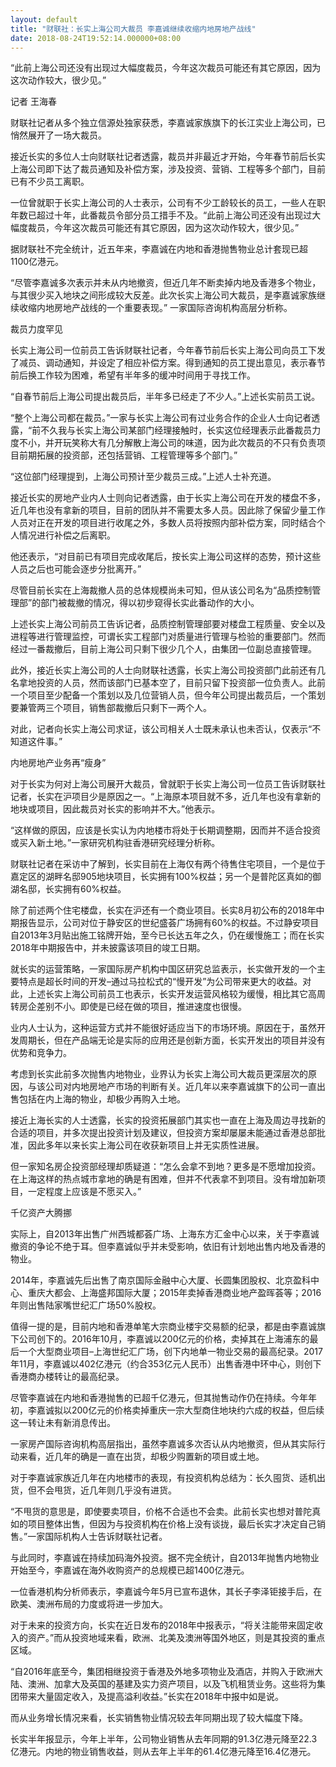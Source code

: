 ```yaml
---
layout: default
title: "财联社：长实上海公司大裁员 李嘉诚继续收缩内地房地产战线"
date: 2018-08-24T19:52:14.000000+08:00
---
```


“此前上海公司还没有出现过大幅度裁员，今年这次裁员可能还有其它原因，因为这次动作较大，很少见。” 

记者 王海春 

财联社记者从多个独立信源处独家获悉，李嘉诚家族旗下的长江实业上海公司，已悄然展开了一场大裁员。 

接近长实的多位人士向财联社记者透露，裁员并非最近才开始，今年春节前后长实上海公司即下达了裁员通知及补偿方案，涉及投资、营销、工程等多个部门，目前已有不少员工离职。 

一位曾就职于长实上海公司的人士表示，公司有不少工龄较长的员工，一些人在职年数已超过十年，此番裁员令部分员工措手不及。“此前上海公司还没有出现过大幅度裁员，今年这次裁员可能还有其它原因，因为这次动作较大，很少见。” 

据财联社不完全统计，近五年来，李嘉诚在内地和香港抛售物业总计套现已超1100亿港元。 

“尽管李嘉诚多次表示并未从内地撤资，但近几年不断卖掉内地及香港多个物业，与其很少买入地块之间形成较大反差。此次长实上海公司大裁员，是李嘉诚家族继续收缩内地房地产战线的一个重要表现。” 一家国际咨询机构高层分析称。 

裁员力度罕见


长实上海公司一位前员工告诉财联社记者，今年春节前后长实上海公司向员工下发了减员、调动通知，并设定了相应补偿方案。得到通知的员工提出意见，表示春节前后换工作较为困难，希望有半年多的缓冲时间用于寻找工作。 

“自春节前后上海公司提出裁员后，半年多已经走了不少人。”上述长实前员工说。 

“整个上海公司都在裁员。”一家与长实上海公司有过业务合作的企业人士向记者透露，“前不久我与长实上海公司某部门经理接触时，长实这位经理表示此番裁员力度不小，并开玩笑称大有几分解散上海公司的味道，因为此次裁员的不只有负责项目前期拓展的投资部，还包括营销、工程管理等多个部门。” 

“这位部门经理提到，上海公司预计至少裁员三成。”上述人士补充道。 

接近长实的房地产业内人士则向记者透露，由于长实上海公司在开发的楼盘不多，近几年也没有拿新的项目，目前的团队并不需要太多人员。因此除了保留少量工作人员对正在开发的项目进行收尾之外，多数人员将按照内部补偿方案，同时结合个人情况进行补偿之后离职。 

他还表示，“对目前已有项目完成收尾后，按长实上海公司这样的态势，预计这些人员之后也可能会逐步分批离开。” 

尽管目前长实在上海裁撤人员的总体规模尚未可知，但从该公司名为“品质控制管理部”的部门被裁撤的情况，得以初步窥得长实此番动作的大小。 

上述长实上海公司前员工告诉记者，品质控制管理部要对楼盘工程质量、安全以及进程等进行管理监控，可谓长实工程部门对质量进行管理与检验的重要部门。然而经过一番裁撤后，目前上海公司只剩下很少几个人，由集团一位副总直接管理。 

此外，接近长实上海公司的人士向财联社透露，长实上海公司投资部门此前还有几名拿地投资的人员，然而该部门已基本空了，目前只留下投资部一位负责人。此前一个项目至少配备一个策划以及几位营销人员，但今年公司提出裁员后，一个策划要兼管两三个项目，销售部裁撤后只剩下一两个人。 

对此，记者向长实上海公司求证，该公司相关人士既未承认也未否认，仅表示“不知道这件事。” 

内地房地产业务再“瘦身”


对于长实为何对上海公司展开大裁员，曾就职于长实上海公司一位员工告诉财联社记者，长实在沪项目少是原因之一。“上海原本项目就不多，近几年也没有拿新的地块或项目，因此裁员对长实的影响并不大。”他表示。 

“这样做的原因，应该是长实认为内地楼市将处于长期调整期，因而并不适合投资或买入新土地。”一家研究机构驻香港研究经理分析称。 

财联社记者在采访中了解到，长实目前在上海仅有两个待售住宅项目，一个是位于嘉定区的湖畔名邸905地块项目，长实拥有100%权益；另一个是普陀区真如的御湖名邸，长实拥有60%权益。 

除了前述两个住宅楼盘，长实在沪还有一个商业项目。长实8月初公布的2018年中期报告显示，公司对位于静安区的世纪盛荟广场拥有60%的权益。不过静安项目自2013年3月贴出施工铭牌开始，至今已长达五年之久，仍在缓慢施工；而在长实2018年中期报告中，并未披露该项目的竣工日期。 

就长实的运营策略，一家国际房产机构中国区研究总监表示，长实做开发的一个主要特点是超长时间的开发–通过马拉松式的“慢开发”为公司带来更大的收益。对此，上述长实上海公司前员工也表示，长实开发运营风格较为缓慢，相比其它高周转房企差别不小。即使是已经在做的项目，推进速度也很慢。 

业内人士认为，这种运营方式并不能很好适应当下的市场环境。原因在于，虽然开发周期长，但在产品端无论是实际的应用还是创新方面，长实开发出的项目并没有优势和竞争力。 

考虑到长实此前多次抛售内地物业，业界认为长实上海公司大裁员更深层次的原因，与该公司对内地房地产市场的判断有关。近几年以来李嘉诚旗下的公司一直出售包括在内上海的物业，却极少再购入土地。 

接近上海长实的人士透露，长实的投资拓展部门其实也一直在上海及周边寻找新的合适的项目，并多次提出投资计划及建议，但投资方案却屡屡未能通过香港总部批准，因此多年以来长实上海公司在收获新项目上并无实质性进展。 

但一家知名房企投资部经理却质疑道：“怎么会拿不到地？更多是不愿增加投资。在上海这样的热点城市拿地的确是有困难，但并不代表拿不到项目。没有增加新项目，一定程度上应该是不愿买入。” 

千亿资产大腾挪


实际上，自2013年出售广州西城都荟广场、上海东方汇金中心以来，关于李嘉诚撤资的争论不绝于耳。但李嘉诚似乎并未受影响，依旧有计划地出售内地及香港的物业。 

2014年，李嘉诚先后出售了南京国际金融中心大厦、长圆集团股权、北京盈科中心、重庆大都会、上海盛邦国际大厦；2015年卖掉香港商业地产盈晖荟等；2016年则出售陆家嘴世纪汇广场50%股权。 

值得一提的是，目前内地和香港单笔大宗商业楼宇交易额的纪录，都是由李嘉诚旗下公司创下的。2016年10月，李嘉诚以200亿元的价格，卖掉其在上海浦东的最后一个大型商业项目–上海世纪汇广场，创下内地单一物业交易的最高纪录。2017年11月，李嘉诚以402亿港元（约合353亿元人民币）出售香港中环中心，则创下香港商办楼转让的最高纪录。 

尽管李嘉诚在内地和香港抛售的已超千亿港元，但其抛售动作仍在持续。今年年初，李嘉诚拟以200亿元的价格卖掉重庆一宗大型商住地块约六成的权益，但后续这一转让未有新消息传出。 

一家房产国际咨询机构高层指出，虽然李嘉诚多次否认从内地撤资，但从其实际行动来看，近几年的确是一直在出货，却极少购置新的项目或土地。 

对于李嘉诚家族近几年在内地楼市的表现，有投资机构总结为：长久囤货、适机出货，但不会甩货，近几年则几乎没有进货。 

“不甩货的意思是，即使要卖项目，价格不合适也不会卖。此前长实也想对普陀真如的项目整体出售，但因为与投资机构在价格上没有谈拢，最后长实才决定自己销售。”一家国际机构人士告诉财联社记者。 

与此同时，李嘉诚在持续加码海外投资。据不完全统计，自2013年抛售内地物业开始至今，李嘉诚在海外收购资产的总规模已超1400亿港元。 

一位香港机构分析师表示，李嘉诚今年5月已宣布退休，其长子李泽钜接手后，在欧美、澳洲布局的力度或将进一步加大。 

对于未来的投资方向，长实在近日发布的2018年中报表示，“将关注能带来固定收入的资产。”而从投资地域来看，欧洲、北美及澳洲等国外地区，则是其投资的重点区域。 

“自2016年底至今，集团相继投资于香港及外地多项物业及酒店，并购入于欧洲大陆、澳洲、加拿大及英国的基建及实力资产项目，以及飞机租赁业务。这些将为集团带来大量固定收入，及提高溢利收益。”长实在2018年中报中如是说。 

而从业务增长情况来看，长实销售物业情况较去年同期出现了较大幅度下降。 

长实半年报显示，今年上半年，公司物业销售从去年同期的91.3亿港元降至22.3亿港元。内地的物业销售收益，则从去年上半年的61.4亿港元降至16.4亿港元。 

